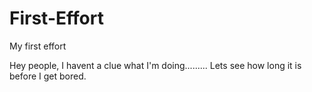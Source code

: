 # First-Effort
My first effort

Hey people, I havent a clue what I'm doing.........
Lets see how long it is before I get bored.
